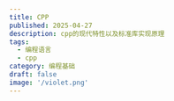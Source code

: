```yaml
---
title: CPP
published: 2025-04-27
description: cpp的现代特性以及标准库实现原理
tags:
  - 编程语言
  - cpp
category: 编程基础
draft: false
image: '/violet.png'
---
```

